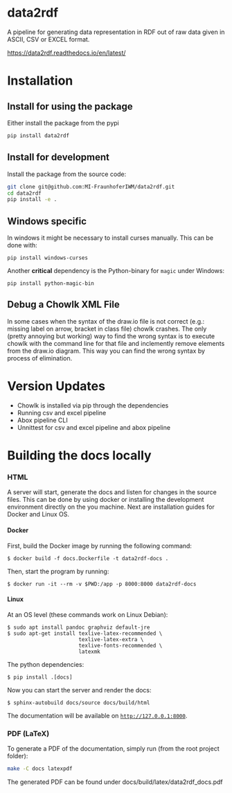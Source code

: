 # data2rdf

A pipeline for generating data representation in RDF out of raw data given in ASCII, CSV or EXCEL format.

https://data2rdf.readthedocs.io/en/latest/

# Installation

## Install for using the package

Either install the package from the pypi

```bash
pip install data2rdf
```


## Install for development
Install the package from the source code:
```bash
git clone git@github.com:MI-FraunhoferIWM/data2rdf.git
cd data2rdf
pip install -e .
```

## Windows specific

In windows it might be necessary to install curses manually. This can be done with:

```
pip install windows-curses
```

Another **critical** dependency is the Python-binary for `magic` under Windows:

```
pip install python-magic-bin
```


## Debug a Chowlk XML File

In some cases when the syntax of the draw.io file is not correct (e.g.: missing label on arrow, bracket in class file) chowlk crashes. The only (pretty annoying but working) way to find the wrong syntax is to execute chowlk with the command line for that file and inclemently remove elements from the draw.io diagram. This way you can find the wrong syntax by process of elimination.

# Version Updates

* Chowlk is installed via pip through the dependencies
* Running csv and excel pipeline
* Abox pipeline CLI
* Unnittest for csv and excel pipeline and abox pipeline

# Building the docs locally
### HTML

A server will start, generate the docs and listen for changes in the source files.
This can be done by using docker or installing the development environment directly on the you machine. Next are installation guides for Docker and Linux OS.

#### Docker

First, build the Docker image by running the following command:

```shell
$ docker build -f docs.Dockerfile -t data2rdf-docs .
```

Then, start the program by running:

```shell
$ docker run -it --rm -v $PWD:/app -p 8000:8000 data2rdf-docs
```

#### Linux

At an OS level (these commands work on Linux Debian):

```shell
$ sudo apt install pandoc graphviz default-jre
$ sudo apt-get install texlive-latex-recommended \
                       texlive-latex-extra \
                       texlive-fonts-recommended \
                       latexmk
```

The python dependencies:

```shell
$ pip install .[docs]
```

Now you can start the server and render the docs:

```
$ sphinx-autobuild docs/source docs/build/html
```

The documentation will be available on [`http://127.0.0.1:8000`](http://127.0.0.1:8000).

### PDF (LaTeX)

To generate a PDF of the documentation, simply run (from the root project folder):

```sh
make -C docs latexpdf
```

The generated PDF can be found under docs/build/latex/data2rdf_docs.pdf

